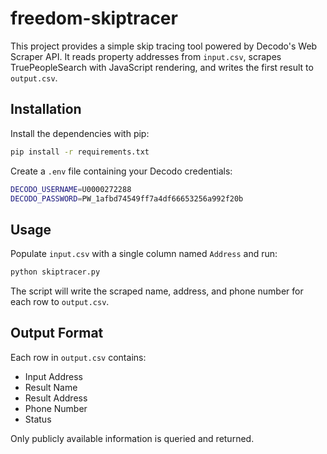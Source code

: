 # freedom-skiptracer

This project provides a simple skip tracing tool powered by Decodo's Web Scraper API. It reads property addresses from `input.csv`, scrapes TruePeopleSearch with JavaScript rendering, and writes the first result to `output.csv`.

## Installation

Install the dependencies with pip:

```bash
pip install -r requirements.txt
```

Create a `.env` file containing your Decodo credentials:

```bash
DECODO_USERNAME=U0000272288
DECODO_PASSWORD=PW_1afbd74549ff7a4df66653256a992f20b
```

## Usage

Populate `input.csv` with a single column named `Address` and run:

```bash
python skiptracer.py
```

The script will write the scraped name, address, and phone number for each row to `output.csv`.

## Output Format

Each row in `output.csv` contains:

- Input Address
- Result Name
- Result Address
- Phone Number
- Status

Only publicly available information is queried and returned.

